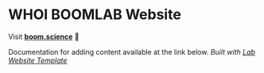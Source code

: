 
# WHOI BOOMLAB Website

Visit **[boom.science](https://boom.science)** 🚀

Documentation for adding content available at the link below.
_Built with [Lab Website Template](https://greene-lab.gitbook.io/lab-website-template-docs)_

